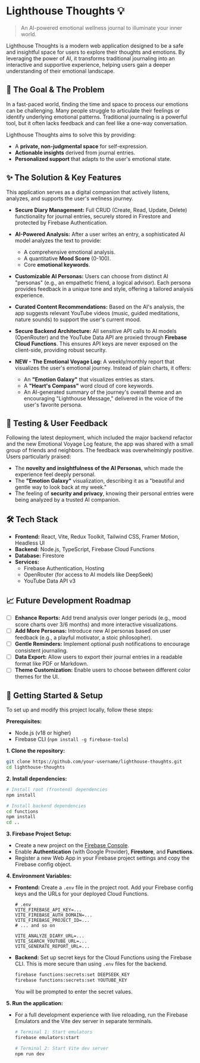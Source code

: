 # Lighthouse Thoughts 💡

> An AI-powered emotional wellness journal to illuminate your inner world.

Lighthouse Thoughts is a modern web application designed to be a safe and insightful space for users to explore their thoughts and emotions. By leveraging the power of AI, it transforms traditional journaling into an interactive and supportive experience, helping users gain a deeper understanding of their emotional landscape.

## 🎯 The Goal & The Problem

In a fast-paced world, finding the time and space to process our emotions can be challenging. Many people struggle to articulate their feelings or identify underlying emotional patterns. Traditional journaling is a powerful tool, but it often lacks feedback and can feel like a one-way conversation.

Lighthouse Thoughts aims to solve this by providing:
- A **private, non-judgmental space** for self-expression.
- **Actionable insights** derived from journal entries.
- **Personalized support** that adapts to the user's emotional state.

## ✨ The Solution & Key Features

This application serves as a digital companion that actively listens, analyzes, and supports the user's wellness journey.

-   **Secure Diary Management:** Full CRUD (Create, Read, Update, Delete) functionality for journal entries, securely stored in Firestore and protected by Firebase Authentication.

-   **AI-Powered Analysis:** After a user writes an entry, a sophisticated AI model analyzes the text to provide:
    -   A comprehensive emotional analysis.
    -   A quantitative **Mood Score** (0-100).
    -   Core **emotional keywords**.

-   **Customizable AI Personas:** Users can choose from distinct AI "personas" (e.g., an empathetic friend, a logical advisor). Each persona provides feedback in a unique tone and style, offering a tailored analysis experience.

-   **Curated Content Recommendations:** Based on the AI's analysis, the app suggests relevant YouTube videos (music, guided meditations, nature sounds) to support the user's current mood.

-   **Secure Backend Architecture:** All sensitive API calls to AI models (OpenRouter) and the YouTube Data API are proxied through **Firebase Cloud Functions**. This ensures API keys are never exposed on the client-side, providing robust security.

-   **NEW - The Emotional Voyage Log:** A weekly/monthly report that visualizes the user's emotional journey. Instead of plain charts, it offers:
    -   An **"Emotion Galaxy"** that visualizes entries as stars.
    -   A **"Heart's Compass"** word cloud of core keywords.
    -   An AI-generated summary of the journey's overall theme and an encouraging "Lighthouse Message," delivered in the voice of the user's favorite persona.

## 🧪 Testing & User Feedback

Following the latest deployment, which included the major backend refactor and the new Emotional Voyage Log feature, the app was shared with a small group of friends and neighbors. The feedback was overwhelmingly positive. Users particularly praised:
-   The **novelty and insightfulness of the AI Personas**, which made the experience feel deeply personal.
-   The **"Emotion Galaxy"** visualization, describing it as a "beautiful and gentle way to look back at my week."
-   The feeling of **security and privacy**, knowing their personal entries were being analyzed by a trusted AI companion.

## 🛠️ Tech Stack

-   **Frontend:** React, Vite, Redux Toolkit, Tailwind CSS, Framer Motion, Headless UI
-   **Backend:** Node.js, TypeScript, Firebase Cloud Functions
-   **Database:** Firestore
-   **Services:**
    -   Firebase Authentication, Hosting
    -   OpenRouter (for access to AI models like DeepSeek)
    -   YouTube Data API v3

## 📈 Future Development Roadmap

-   [ ] **Enhance Reports:** Add trend analysis over longer periods (e.g., mood score charts over 3/6 months) and more interactive visualizations.
-   [ ] **Add More Personas:** Introduce new AI personas based on user feedback (e.g., a playful motivator, a stoic philosopher).
-   [ ] **Gentle Reminders:** Implement optional push notifications to encourage consistent journaling.
-   [ ] **Data Export:** Allow users to export their journal entries in a readable format like PDF or Markdown.
-   [ ] **Theme Customization:** Enable users to choose between different color themes for the UI.

## 🔧 Getting Started & Setup

To set up and modify this project locally, follow these steps:

**Prerequisites:**
-   Node.js (v18 or higher)
-   Firebase CLI (`npm install -g firebase-tools`)

**1. Clone the repository:**
```bash
git clone https://github.com/your-username/lighthouse-thoughts.git
cd lighthouse-thoughts
```

**2. Install dependencies:**
```bash
# Install root (frontend) dependencies
npm install

# Install backend dependencies
cd functions
npm install
cd ..
```

**3. Firebase Project Setup:**
-   Create a new project on the [Firebase Console](https://console.firebase.google.com/).
-   Enable **Authentication** (with Google Provider), **Firestore**, and **Functions**.
-   Register a new Web App in your Firebase project settings and copy the Firebase config object.

**4. Environment Variables:**
-   **Frontend:** Create a `.env` file in the project root. Add your Firebase config keys and the URLs for your deployed Cloud Functions.
    ```
    # .env
    VITE_FIREBASE_API_KEY=...
    VITE_FIREBASE_AUTH_DOMAIN=...
    VITE_FIREBASE_PROJECT_ID=...
    # ... and so on

    VITE_ANALYZE_DIARY_URL=...
    VITE_SEARCH_YOUTUBE_URL=...
    VITE_GENERATE_REPORT_URL=...
    ```
-   **Backend:** Set up secret keys for the Cloud Functions using the Firebase CLI. This is more secure than using `.env` files for the backend.
    ```bash
    firebase functions:secrets:set DEEPSEEK_KEY
    firebase functions:secrets:set YOUTUBE_KEY
    ```
    You will be prompted to enter the secret values.

**5. Run the application:**
-   For a full development experience with live reloading, run the Firebase Emulators and the Vite dev server in separate terminals.
    ```bash
    # Terminal 1: Start emulators
    firebase emulators:start

    # Terminal 2: Start Vite dev server
    npm run dev
    ```
